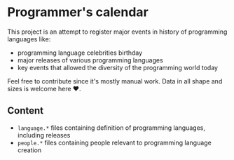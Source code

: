 # Programmer's calendar

This project is an attempt to register major events in history of programming languages like:

- programming language celebrities birthday
- major releases of various programming languages
- key events that allowed the diversity of the programming world today

Feel free to contribute since it's mostly manual work. Data in all shape and sizes is welcome here ❤️.

## Content

- `language.*` files containing definition of programming languages, including releases
- `people.*` files containing people relevant to programming language creation

